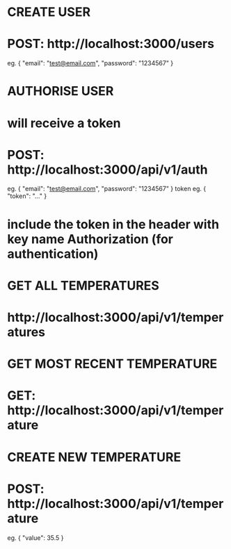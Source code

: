 # CREATE USER
# POST: http://localhost:3000/users
eg. 
{
  "email": "test@email.com",
  "password": "1234567"
}
# AUTHORISE USER
# will receive a token
# POST: http://localhost:3000/api/v1/auth
eg. 
{
  "email": "test@email.com",
  "password": "1234567"
}
token eg. 
{
  "token": "..."
}


# include the token in the header with key name Authorization (for authentication)
# GET ALL TEMPERATURES
# http://localhost:3000/api/v1/temperatures
# GET MOST RECENT TEMPERATURE
# GET: http://localhost:3000/api/v1/temperature
# CREATE NEW TEMPERATURE
# POST: http://localhost:3000/api/v1/temperature
eg.
{
    "value": 35.5
}
